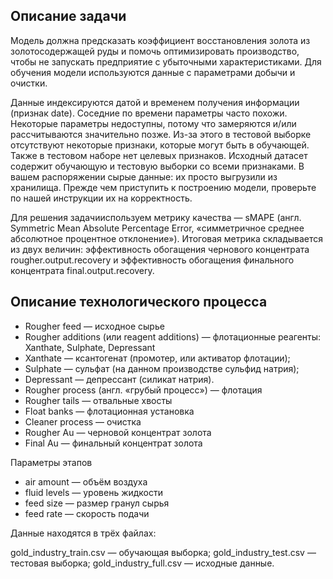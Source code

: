 ## Описание задачи
Модель должна предсказать коэффициент восстановления золота из золотосодержащей руды и помочь оптимизировать производство, чтобы не запускать предприятие с убыточными характеристиками.
Для обучения модели используются данные с параметрами добычи и очистки.

Данные индексируются датой и временем получения информации (признак date). Соседние по времени параметры часто похожи.
Некоторые параметры недоступны, потому что замеряются и/или рассчитываются значительно позже. Из-за этого в тестовой выборке отсутствуют некоторые признаки, которые могут быть в обучающей. Также в тестовом наборе нет целевых признаков.
Исходный датасет содержит обучающую и тестовую выборки со всеми признаками.
В вашем распоряжении сырые данные: их просто выгрузили из хранилища. Прежде чем приступить к построению модели, проверьте по нашей инструкции их на корректность.

Для решения задачииспользуем метрику качества — sMAPE (англ. Symmetric Mean Absolute Percentage Error, «симметричное среднее абсолютное процентное отклонение»).
Итоговая метрика складывается из двух величин: эффективность обогащения чернового концентрата rougher.output.recovery и эффективность обогащения финального концентрата final.output.recovery.

## Описание технологического процесса

- Rougher feed — исходное сырье
- Rougher additions (или reagent additions) — флотационные реагенты: Xanthate, Sulphate, Depressant
- Xanthate — ксантогенат (промотер, или активатор флотации);
- Sulphate — сульфат (на данном производстве сульфид натрия);
- Depressant — депрессант (силикат натрия).
- Rougher process (англ. «грубый процесс») — флотация
- Rougher tails — отвальные хвосты
- Float banks — флотационная установка
- Cleaner process — очистка
- Rougher Au — черновой концентрат золота
- Final Au — финальный концентрат золота

Параметры этапов

- air amount — объём воздуха
- fluid levels — уровень жидкости
- feed size — размер гранул сырья
- feed rate — скорость подачи

Данные находятся в трёх файлах:

gold_industry_train.csv — обучающая выборка;
gold_industry_test.csv — тестовая выборка;
gold_industry_full.csv — исходные данные.

